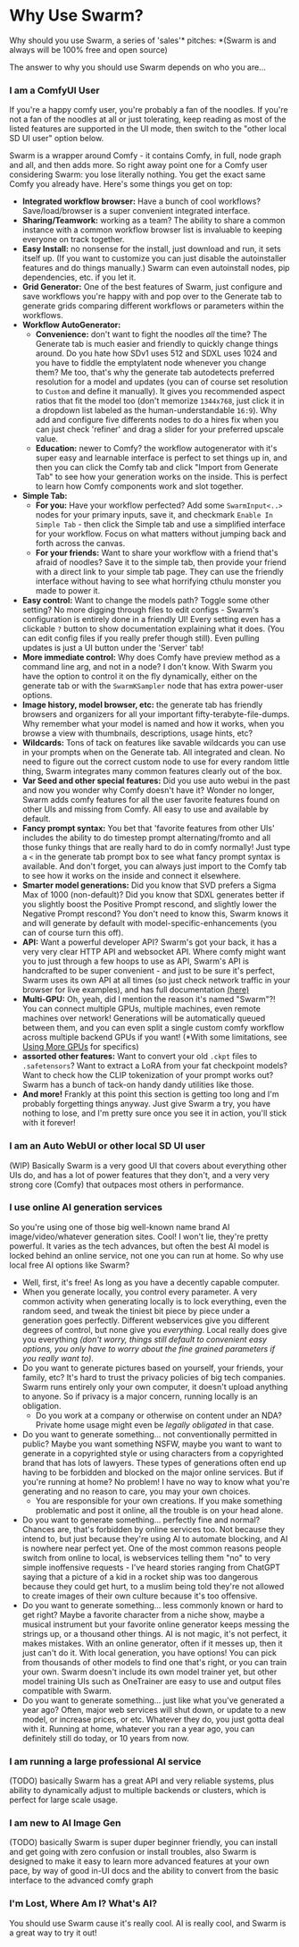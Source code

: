 # Why Use Swarm?

Why should you use Swarm, a series of 'sales'\* pitches:
\*(Swarm is and always will be 100% free and open source)

The answer to why you should use Swarm depends on who you are...

### I am a ComfyUI User

If you're a happy comfy user, you're probably a fan of the noodles. If you're not a fan of the noodles at all or just tolerating, keep reading as most of the listed features are supported in the UI mode, then switch to the "other local SD UI user" option below.

Swarm is a wrapper around Comfy - it contains Comfy, in full, node graph and all, and then adds more. So right away point one for a Comfy user considering Swarm: you lose literally nothing. You get the exact same Comfy you already have. Here's some things you get on top:
- **Integrated workflow browser:** Have a bunch of cool workflows? Save/load/browser is a super convenient integrated interface.
- **Sharing/Teamwork:** working as a team? The ability to share a common instance with a common workflow browser list is invaluable to keeping everyone on track together.
- **Easy Install:** no nonsense for the install, just download and run, it sets itself up. (If you want to customize you can just disable the autoinstaller features and do things manually.) Swarm can even autoinstall nodes, pip dependencies, etc. if you let it.
- **Grid Generator:** One of the best features of Swarm, just configure and save workflows you're happy with and pop over to the Generate tab to generate grids comparing different workflows or parameters within the workflows.
- **Workflow AutoGenerator:**
    - **Convenience:** don't want to fight the noodles *all* the time? The Generate tab is much easier and friendly to quickly change things around. Do you hate how SDv1 uses 512 and SDXL uses 1024 and you have to fiddle the emptylatent node whenever you change them? Me too, that's why the generate tab autodetects preferred resolution for a model and updates (you can of course set resolution to `Custom` and define it manually). It gives you recommended aspect ratios that fit the model too (don't memorize `1344x768`, just click it in a dropdown list labeled as the human-understandable `16:9`). Why add and configure five differents nodes to do a hires fix when you can just check 'refiner' and drag a slider for your preferred upscale value.
    - **Education:** newer to Comfy? the workflow autogenerator with it's super easy and learnable interface is perfect to set things up in, and then you can click the Comfy tab and click "Import from Generate Tab" to see how your generation works on the inside. This is perfect to learn how Comfy components work and slot together.
- **Simple Tab:**
    - **For you:** Have your workflow perfected? Add some `SwarmInput<..>` nodes for your primary inputs, save it, and checkmark `Enable In Simple Tab` - then click the Simple tab and use a simplified interface for your workflow. Focus on what matters without jumping back and forth across the canvas.
    - **For your friends:** Want to share your workflow with a friend that's afraid of noodles? Save it to the simple tab, then provide your friend with a direct link to your simple tab page. They can use the friendly interface without having to see what horrifying cthulu monster you made to power it.
- **Easy control:** Want to change the models path? Toggle some other setting? No more digging through files to edit configs - Swarm's configuration is entirely done in a friendly UI! Every setting even has a clickable `?` button to show documentation explaining what it does. (You can edit config files if you really prefer though still). Even pulling updates is just a UI button under the 'Server' tab!
- **More immediate control:** Why does Comfy have preview method as a command line arg, and not in a node? I don't know. With Swarm you have the option to control it on the fly dynamically, either on the generate tab or with the `SwarmKSampler` node that has extra power-user options.
- **Image history, model browser, etc:** the generate tab has friendly browsers and organizers for all your important fifty-terabyte-file-dumps. Why remember what your model is named and how it works, when you browse a view with thumbnails, descriptions, usage hints, etc?
- **Wildcards:** Tons of tack on features like savable wildcards you can use in your prompts when on the Generate tab. All integrated and clean. No need to figure out the correct custom node to use for every random little thing, Swarm integrates many common features clearly out of the box.
- **Var Seed and other special features:** Did you use auto webui in the past and now you wonder why Comfy doesn't have it? Wonder no longer, Swarm adds comfy features for all the user favorite features found on other UIs and missing from Comfy. All easy to use and available by default.
- **Fancy prompt syntax:** You bet that 'favorite features from other UIs' includes the ability to do timestep prompt alternating/fromto and all those funky things that are really hard to do in comfy normally! Just type a `<` in the generate tab prompt box to see what fancy prompt syntax is available. And don't forget, you can always just import to the Comfy tab to see how it works on the inside and connect it elsewhere.
- **Smarter model generations:** Did you know that SVD prefers a Sigma Max of 1000 (non-default)? Did you know that SDXL generates better if you slightly boost the Positive Prompt rescond, and slightly lower the Negative Prompt rescond? You don't need to know this, Swarm knows it and will generate by default with model-specific-enhancements (you can of course turn this off).
- **API:** Want a powerful developer API? Swarm's got your back, it has a very very clear HTTP API and websocket API. Where comfy might want you to just through a few hoops to use as API, Swarm's API is handcrafted to be super convenient - and just to be sure it's perfect, Swarm uses its own API at all times (so just check network traffic in your browser for live examples), and has full documentation [(here)](/docs/API.md)
- **Multi-GPU:** Oh, yeah, did I mention the reason it's named "Swarm"?! You can connect multiple GPUs, multiple machines, even remote machines over network! Generations will be automatically queued between them, and you can even split a single custom comfy workflow across multiple backend GPUs if you want! (*With some limitations, see [Using More GPUs](/docs/Using%20More%20GPUs.md) for specifics)
- **assorted other features:** Want to convert your old `.ckpt` files to `.safetensors`? Want to extract a LoRA from your fat checkpoint models? Want to check how the CLIP tokenization of your prompt works out? Swarm has a bunch of tack-on handy dandy utilities like those.
- **And more!** Frankly at this point this section is getting too long and I'm probably forgetting things anyway. Just give Swarm a try, you have nothing to lose, and I'm pretty sure once you see it in action, you'll stick with it forever!

### I am an Auto WebUI or other local SD UI user

(WIP) Basically Swarm is a very good UI that covers about everything other UIs do, and has a lot of power features that they don't, and a very very strong core (Comfy) that outpaces most others in performance.

### I use online AI generation services

So you're using one of those big well-known name brand AI image/video/whatever generation sites. Cool! I won't lie, they're pretty powerful. It varies as the tech advances, but often the best AI model is locked behind an online service, not one you can run at home. So why use local free AI options like Swarm?
- Well, first, it's free! As long as you have a decently capable computer.
- When you generate locally, you control every parameter. A very common activity when generating locally is to lock everything, even the random seed, and tweak the tiniest bit piece by piece under a generation goes perfectly. Different webservices give you different degrees of control, but none give you *everything*. Local really does give you everything *(don't worry, things still default to convenient easy options, you only have to worry about the fine grained parameters if you really want to)*.
- Do you want to generate pictures based on yourself, your friends, your family, etc? It's hard to trust the privacy policies of big tech companies. Swarm runs entirely only your own computer, it doesn't upload anything to anyone. So if privacy is a major concern, running locally is an obligation.
    - Do you work at a company or otherwise on content under an NDA? Private home usage might even be *legally obligated* in that case.
- Do you want to generate something... not conventionally permitted in public? Maybe you want something NSFW, maybe you want to want to generate in a copyrighted style or using characters from a copyrighted brand that has lots of lawyers. These types of generations often end up having to be forbidden and blocked on the major online services. But if you're running at home? No problem! I have no way to know what you're generating and no reason to care, you may your own choices.
    - You are responsible for your own creations. If you make something problematic and post it online, all the trouble is on your head alone.
- Do you want to generate something... perfectly fine and normal? Chances are, that's forbidden by online services too. Not because they intend to, but just because they're using AI to automate blocking, and AI is nowhere near perfect yet. One of the most common reasons people switch from online to local, is webservices telling them "no" to very simple inoffensive requests - I've heard stories ranging from ChatGPT saying that a picture of a kid in a rocket ship was too dangerous because they could get hurt, to a muslim being told they're not allowed to create images of their own culture because it's too offensive.
- Do you want to generate something... less commonly known or hard to get right? Maybe a favorite character from a niche show, maybe a musical instrument but your favorite online generator keeps messing the strings up, or a thousand other things. AI is not magic, it's not perfect, it makes mistakes. With an online generator, often if it messes up, then it just can't do it. With local generation, you have options! You can pick from thousands of other models to find one that's right, or you can train your own. Swarm doesn't include its own model trainer yet, but other model training UIs such as OneTrainer are easy to use and output files compatible with Swarm.
- Do you want to generate something... just like what you've generated a year ago? Often, major web services will shut down, or update to a new model, or increase prices, or etc. Whatever they do, you just gotta deal with it. Running at home, whatever you ran a year ago, you can definitely still do today, or 10 years from now.

### I am running a large professional AI service

(TODO) basically Swarm has a great API and very reliable systems, plus ability to dynamically adjust to multiple backends or clusters, which is perfect for large scale usage.

### I am new to AI Image Gen

(TODO) basically Swarm is super duper beginner friendly, you can install and get going with zero confusion or install troubles, also Swarm is designed to make it easy to learn more advanced features at your own pace, by way of good in-UI docs and the ability to convert from the basic interface to the advanced comfy graph

### I'm Lost, Where Am I? What's AI?

You should use Swarm cause it's really cool. AI is really cool, and Swarm is a great way to try it out!
